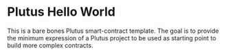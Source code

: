 # Plutus Hello World

This is a bare bones Plutus smart-contract template. The goal is to provide the minimum expression of a Plutus project to be used as starting point to build more complex contracts.
